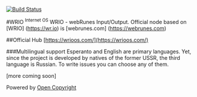 [![Build Status](https://travis-ci.org/webRunes/WRIO-InternetOS.svg?branch=master)](https://travis-ci.org/webRunes/WRIO-InternetOS)

#WRIO <sup>Internet OS</sup>
WRIO - webRunes Input/Output.
Official node based on [WRIO] (https://wr.io) is [webrunes.com] (https://webrunes.com)

##Official Hub
[https://wrioos.com/](https://wrioos.com/)

###Multilingual support
Esperanto and English are primary languages. Yet, since the project is developed by natives of the former USSR, the third language is Russian. To write issues you can choose any of them.

[more coming soon]

Powered by [Open Copyright](http://opencopyright.webrunes.com)
